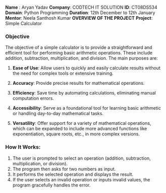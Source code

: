 **Name** : Aryan Yadav
**Company**: CODTECH IT SOLUTION
**ID**: CT08DS534
**Domain**: Python Programming
**Duration**: 12th December to 12th January 
**Mentor**: Neela Santhosh Kumar
**OVERVIEW OF THE PROJECT**
**Project**: Simple Calculator
### Objective
The objective of a simple calculator is to provide a straightforward and efficient tool for performing basic arithmetic operations. These include addition, subtraction, multiplication, and division. The main purposes are:
1. **Ease of Use**: Allow users to quickly and easily calculate results without the need for complex tools or extensive training.
   
2. **Accuracy**: Provide precise results for mathematical operations.

3. **Efficiency**: Save time by automating calculations, eliminating manual computation errors.

4. **Accessibility**: Serve as a foundational tool for learning basic arithmetic or handling day-to-day mathematical tasks.

5. **Versatility**: Offer support for a variety of mathematical operations, which can be expanded to include more advanced functions like exponentiation, square roots, etc., in more complex versions. 


### How It Works:
1. The user is prompted to select an operation (addition, subtraction, multiplication, or division).
2. The program then asks for two numbers as input.
3. It performs the selected operation and displays the result.
4. If the user selects an invalid operation or inputs invalid values, the program gracefully handles the error.

